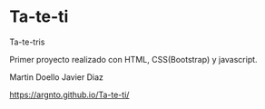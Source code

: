 # Ta-te-ti
Ta-te-tris

Primer proyecto realizado con HTML, CSS(Bootstrap) y javascript.

Martin Doello
Javier Diaz

https://argnto.github.io/Ta-te-ti/

